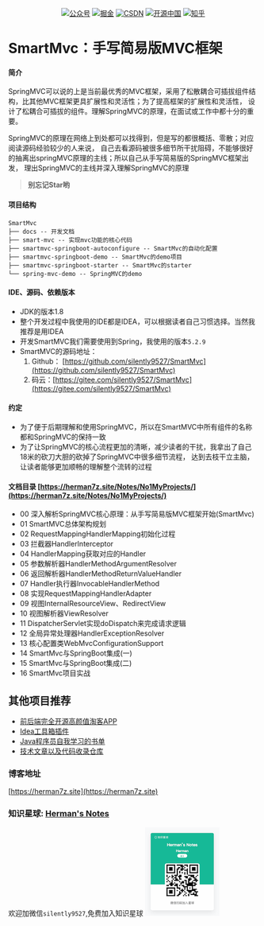
<p align="center">
  <a href="#微信公众号"><img src="https://img.shields.io/badge/公众号-贝塔学JAVA-blue.svg" alt="公众号"></a>
  <a href="https://juejin.cn/user/2779199782521693"><img src="https://img.shields.io/badge/juejin-掘金-yellow.svg" alt="掘金"></a>
  <a href="https://blog.csdn.net/asdewq380303318"><img src="https://img.shields.io/badge/csdn-CSDN-red.svg" alt="CSDN"></a>
  <a href="https://my.oschina.net/u/3230120"><img src="https://img.shields.io/badge/oschina-开源中国-green" alt="开源中国"></a>
  <a href="https://www.zhihu.com/people/huaan9527-57/posts"><img src="https://img.shields.io/badge/zhihu-知乎-purple" alt="知乎"></a>
</p>

# SmartMvc：手写简易版MVC框架

#### 简介
SpringMVC可以说的上是当前最优秀的MVC框架，采用了松散耦合可插拔组件结构，比其他MVC框架更具扩展性和灵活性；为了提高框架的扩展性和灵活性，
设计了松耦合可插拔的组件。理解SpringMVC的原理，在面试或工作中都十分的重要。

SpringMVC的原理在网络上到处都可以找得到，但是写的都很概括、零散；对应阅读源码经验较少的人来说，
自己去看源码被很多细节所干扰阻碍，不能够很好的抽离出springMVC原理的主线；所以自己从手写简易版的SpringMVC框架出发，
理出SpringMVC的主线并深入理解SpringMVC的原理

> **别忘记Star哟**

#### 项目结构
```
SmartMvc
├── docs -- 开发文档
├── smart-mvc -- 实现mvc功能的核心代码
├── smartmvc-springboot-autoconfigure -- SmartMvc的自动化配置
├── smartmvc-springboot-demo -- SmartMvc的demo项目
├── smartmvc-springboot-starter -- SmartMvc的starter
└── spring-mvc-demo -- SpringMVC的demo
```

#### IDE、源码、依赖版本
- JDK的版本1.8
- 整个开发过程中我使用的IDE都是IDEA，可以根据读者自己习惯选择。当然我推荐是用IDEA
- 开发SmartMVC我们需要使用到Spring，我使用的版本`5.2.9`
- SmartMVC的源码地址：
    1. Github： [https://github.com/silently9527/SmartMvc](https://github.com/silently9527/SmartMvc) 
    2. 码云：[https://gitee.com/silently9527/SmartMvc](https://gitee.com/silently9527/SmartMvc)


#### 约定
- 为了便于后期理解和使用SpringMVC，所以在SmartMVC中所有组件的名称都和SpringMVC的保持一致
- 为了让SpringMVC的核心流程更加的清晰，减少读者的干扰，我拿出了自己18米的砍刀大胆的砍掉了SpringMVC中很多细节流程，
达到去枝干立主脑，让读者能够更加顺畅的理解整个流转的过程


#### 文档目录 [https://herman7z.site/Notes/No1MyProjects/](https://herman7z.site/Notes/No1MyProjects/)
- 00 深入解析SpringMVC核心原理：从手写简易版MVC框架开始(SmartMvc)
- 01 SmartMVC总体架构规划
- 02 RequestMappingHandlerMapping初始化过程
- 03 拦截器HandlerInterceptor
- 04 HandlerMapping获取对应的Handler
- 05 参数解析器HandlerMethodArgumentResolver
- 06 返回解析器HandlerMethodReturnValueHandler
- 07 Handler执行器InvocableHandlerMethod
- 08 实现RequestMappingHandlerAdapter
- 09 视图InternalResourceView、RedirectView
- 10 视图解析器ViewResolver
- 11 DispatcherServlet实现doDispatch来完成请求逻辑
- 12 全局异常处理器HandlerExceptionResolver
- 13 核心配置类WebMvcConfigurationSupport
- 14 SmartMvc与SpringBoot集成(一)
- 15 SmartMvc与SpringBoot集成(二)
- 16 SmartMvc项目实战


## 其他项目推荐
* [前后端完全开源高颜值淘客APP](https://github.com/silently9527/coupons)
* [Idea工具箱插件](https://github.com/silently9527/Toolkit)
* [Java程序员自我学习的书单](https://github.com/silently9527/ProgrammerBooks)
* [技术文章以及代码收录仓库](https://github.com/silently9527/ProgrammerNotes)


### 博客地址
[https://herman7z.site](https://herman7z.site)

### 知识星球: [Herman's Notes](https://t.zsxq.com/h2EIR)
欢迎加微信`silently9527`,免费加入知识星球
![](https://raw.githubusercontent.com/silently9527/images/main/202408151725390.png)
